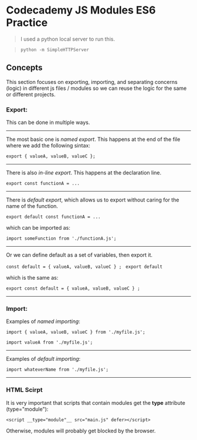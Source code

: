 # Codecademy JS Modules ES6 Practice

> I used a python local server to run this.

> `python -m SimpleHTTPServer`

## Concepts
This section focuses on exporting, importing, and separating concerns (logic) in different js files / modules so we can reuse the logic for the same or different projects. 

### Export: 
This can be done in multiple ways. 

---
The most basic one is *named export*. This happens at the end of the file where we add the following sintax:

`export { valueA, valueB, valueC }; `

---
There is also *in-line export*. This happens at the declaration line.

`export const functionA = ... `

---
There is *default export*, which allows us to export without caring for the name of the function.

`export default const functionA = ...`

which can be imported as:

`import someFunction from './functionA.js'; `

---
Or we can define default as a set of variables, then export it.

`const default = { valueA, valueB, valueC } ; `
`export default`

which is the same as:

`export const default = { valueA, valueB, valueC } ; `

---

### Import: 
Examples of *named importing*:

`import { valueA, valueB, valueC } from './myfile.js'; `

`import valueA from './myfile.js'; `

---
Examples of *default importing*:

`import whateverName from './myfile.js'; `

---


### HTML Scirpt

It is very important that scripts that contain modules get the **type** attribute (type="module"):

` <script __type="module"__ src="main.js" defer></script> `

Otherwise, modules will probably get blocked by the browser.
